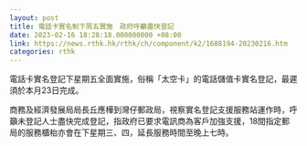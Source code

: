 ```yaml
---
layout: post
title: 電話卡實名制下周五實施　政府呼籲盡快登記
date: 2023-02-16 18:28:18.000000000 +08:00
link: https://news.rthk.hk/rthk/ch/component/k2/1688194-20230216.htm
categories: rthk
---
```


電話卡實名登記下星期五全面實施，俗稱「太空卡」的電話儲值卡實名登記，最遲須於本月23日完成。

商務及經濟發展局局長丘應樺到灣仔郵政局，視察實名登記支援服務站運作時，呼籲未登記人士盡快完成登記，指政府已要求電訊商為客戶加強支援，18間指定郵局的服務櫃枱亦會在下星期三、四，延長服務時間至晚上七時。

